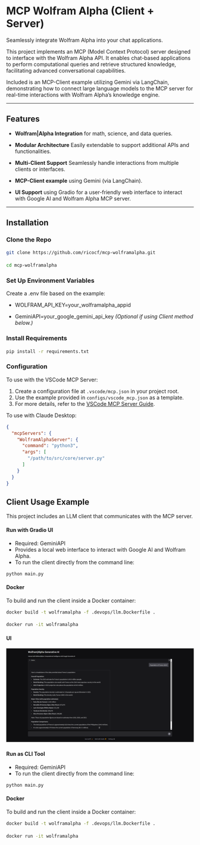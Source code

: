 # MCP Wolfram Alpha (Client + Server)
Seamlessly integrate Wolfram Alpha into your chat applications.

This project implements an MCP (Model Context Protocol) server designed to interface with the Wolfram Alpha API. It enables chat-based applications to perform computational queries and retrieve structured knowledge, facilitating advanced conversational capabilities.

Included is an MCP-Client example utilizing Gemini via LangChain, demonstrating how to connect large language models to the MCP server for real-time interactions with Wolfram Alpha’s knowledge engine.

---

## Features

-  **Wolfram|Alpha Integration** for math, science, and data queries.

-  **Modular Architecture** Easily extendable to support additional APIs and functionalities.

-  **Multi-Client Support** Seamlessly handle interactions from multiple clients or interfaces.

-  **MCP-Client example** using Gemini (via LangChain).
-  **UI Support** using Gradio for a user-friendly web interface to interact with Google AI and Wolfram Alpha MCP server.

---

##  Installation


### Clone the Repo
   ```bash
   git clone https://github.com/ricocf/mcp-wolframalpha.git

   cd mcp-wolframalpha
   ```
  

### Set Up Environment Variables

Create a .env file based on the example:

- WOLFRAM_API_KEY=your_wolframalpha_appid

- GeminiAPI=your_google_gemini_api_key *(Optional if using Client method below.)*

### Install Requirements
   ```bash
   pip install -r requirements.txt
   ```

### Configuration

To use with the VSCode MCP Server:
1.  Create a configuration file at `.vscode/mcp.json` in your project root.
2.  Use the example provided in `configs/vscode_mcp.json` as a template.
3.  For more details, refer to the [VSCode MCP Server Guide](https://sebastian-petrus.medium.com/vscode-mcp-server-42286eed3ee7).

To use with Claude Desktop:
```json
{
  "mcpServers": {
    "WolframAlphaServer": {
      "command": "python3",
      "args": [
        "/path/to/src/core/server.py"
      ]
    }
  }
}
```
## Client Usage Example

This project includes an LLM client that communicates with the MCP server.

#### Run with Gradio UI
- Required: GeminiAPI
- Provides a local web interface to interact with Google AI and Wolfram Alpha.
- To run the client directly from the command line:
```bash
python main.py
```
#### Docker
To build and run the client inside a Docker container:
```bash
docker build -t wolframalpha -f .devops/llm.Dockerfile .

docker run -it wolframalpha
```
#### UI
![UI](configs/gradio_ui.png)

#### Run as CLI Tool
- Required: GeminiAPI
- To run the client directly from the command line:
```bash
python main.py
```
#### Docker
To build and run the client inside a Docker container:
```bash
docker build -t wolframalpha -f .devops/llm.Dockerfile .

docker run -it wolframalpha
```

   

